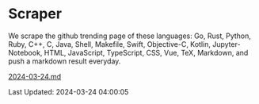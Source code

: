 # Scraper

We scrape the github trending page of these languages: Go, Rust, Python, Ruby, C++, C, Java, Shell, Makefile, Swift, Objective-C, Kotlin, Jupyter-Notebook, HTML, JavaScript, TypeScript, CSS, Vue, TeX, Markdown, and push a markdown result everyday.

[2024-03-24.md](https://github.com/yangwenmai/github-trending-backup/blob/master/2024-03-24.md)

Last Updated: 2024-03-24 04:00:05